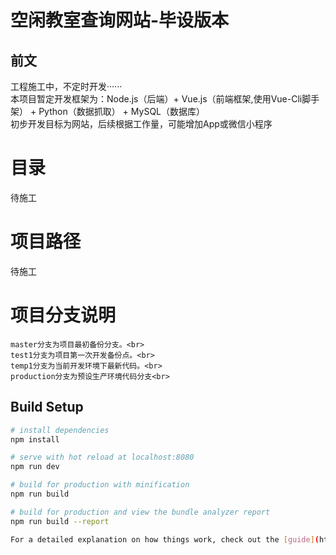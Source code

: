 空闲教室查询网站-毕设版本
====
前文
----
工程施工中，不定时开发······<br>
本项目暂定开发框架为：Node.js（后端）+ Vue.js（前端框架,使用Vue-Cli脚手架） + Python（数据抓取） + MySQL（数据库）<br>
初步开发目标为网站，后续根据工作量，可能增加App或微信小程序<br>

# 目录<br>
待施工<br>

# 项目路径<br>
待施工<br>

# 项目分支说明<br>
    master分支为项目最初备份分支。<br>
    test1分支为项目第一次开发备份点。<br>
    temp1分支为当前开发环境下最新代码。<br>
    production分支为预设生产环境代码分支<br>

## Build Setup

``` bash
# install dependencies
npm install

# serve with hot reload at localhost:8080
npm run dev

# build for production with minification
npm run build

# build for production and view the bundle analyzer report
npm run build --report

For a detailed explanation on how things work, check out the [guide](http://vuejs-templates.github.io/webpack/) and [docs for vue-loader](http://vuejs.github.io/vue-loader).
